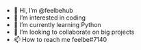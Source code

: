 - 👋 Hi, I’m @feelbehub
- 👀 I’m interested in coding
- 🌱 I’m currently learning Python
- 💞️ I’m looking to collaborate on big projects
- 📫 How to reach me     feelbe#7140

<!---
feelbehub/feelbehub is a ✨ special ✨ repository because its `README.md` (this file) appears on your GitHub profile.
You can click the Preview link to take a look at your changes.
--->
